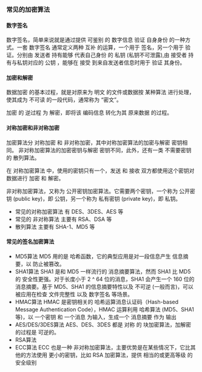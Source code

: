 ### 常见的加密算法

#### 数字签名
数字签名，简单来说就是通过提供 可鉴别 的 数字信息 验证 自身身份 的一种方式。一套 数字签名 通常定义两种 互补 的运算，一个用于 签名，另一个用于 验证。分别由 发送者 持有能够 代表自己身份 的 私钥 (私钥不可泄露),由 接受者 持有与私钥对应的 公钥 ，能够在 接受 到来自发送者信息时用于 验证 其身份。

#### 加密和解密

数据加密 的基本过程，就是对原来为 明文 的文件或数据按 某种算法 进行处理，使其成为 不可读 的一段代码，通常称为 “密文”。

加密 的 逆过程 为 解密，即将该 编码信息 转化为其 原来数据 的过程。

#### 对称加密和非对称加密

加密算法分 对称加密 和 非对称加密，其中对称加密算法的加密与解密 密钥相同。
非对称加密算法的加密密钥与解密 密钥不同，此外，还有一类 不需要密钥 的 散列算法。

在 对称加密算法 中，使用的密钥只有一个，发送 和 接收 双方都使用这个密钥对数据进行 加密 和 解密。

非对称加密算法，又称为 公开密钥加密算法。它需要两个密钥，一个称为 公开密钥 (public key)，即 公钥，另一个称为 私有密钥 (private key)，即 私钥。

- 常见的对称加密算法
    有 DES、3DES、AES 等
- 常见的 非对称算法 
    主要有 RSA、DSA 等
- 散列算法 
    主要有 SHA-1、MD5 等
    
#### 常见的签名加密算法
- MD5算法
    MD5 用的是 哈希函数，它的典型应用是对一段信息产生 信息摘要，以 防止被篡改。
- SHA1算法
    SHA1 是和 MD5 一样流行的 消息摘要算法，然而 SHA1 比 MD5 的 安全性更强。对于长度小于 2 ^ 64 位的消息，SHA1 会产生一个 160 位的 消息摘要。基于 MD5、SHA1 的信息摘要特性以及 不可逆 (一般而言)，可以被应用在检查 文件完整性 以及 数字签名 等场景。
- HMAC算法
    HMAC 是密钥相关的 哈希运算消息认证码（Hash-based Message Authentication Code），HMAC 运算利用 哈希算法 (MD5、SHA1 等)，以 一个密钥 和 一个消息 为输入，生成一个 消息摘要 作为 输出
- AES/DES/3DES算法
    AES、DES、3DES 都是 对称 的 块加密算法，加解密 的过程是 可逆的。
- RSA算法
- ECC算法
    ECC 也是一种 非对称加密算法，主要优势是在某些情况下，它比其他的方法使用 更小的密钥，比如 RSA 加密算法，提供 相当的或更高等级 的安全级别
